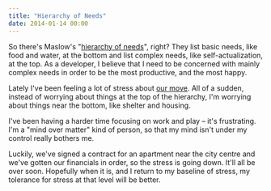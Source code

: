 ```yaml
---
title: "Hierarchy of Needs"
date: 2014-01-14 00:00
---
```


<p>So there's Maslow's "<a href="http://en.wikipedia.org/wiki/Maslow's_hierarchy_of_needs">hierarchy of needs</a>", right? They list basic needs, like food and water, at the bottom and list complex needs, like self-actualization, at the top. As a developer, I believe that I need to be concerned with mainly complex needs in order to be the most productive, and the most happy. </p>

<p>Lately I've been feeling a lot of stress about <a href="http://ashfurrow.com/blog/moving-to-amsterdam">our move</a>. All of a sudden, instead of worrying about things at the top of the hierarchy, I'm worrying about things near the bottom, like shelter and housing. </p>

<p>I've been having a harder time focusing on work and play – it's frustrating. I'm a "mind over matter" kind of person, so that my mind isn't under my control really bothers me. </p>

<p>Luckily, we've signed a contract for an apartment near the city centre and we've gotten our financials in order, so the stress is going down. It'll all be over soon. Hopefully when it is, and I return to my baseline of stress, my tolerance for stress at that level will be better. </p>

<!-- more -->

